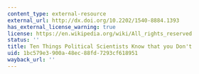 ```yaml
---
content_type: external-resource
external_url: http://dx.doi.org/10.2202/1540-8884.1393
has_external_license_warning: true
license: https://en.wikipedia.org/wiki/All_rights_reserved
status: ''
title: Ten Things Political Scientists Know that you Don't
uid: 1bc579e3-900a-48ec-88fd-7293cf618951
wayback_url: ''
---
```

